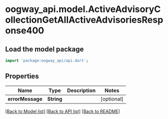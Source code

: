 # oogway_api.model.ActiveAdvisoryCollectionGetAllActiveAdvisoriesResponse400

## Load the model package
```dart
import 'package:oogway_api/api.dart';
```

## Properties
Name | Type | Description | Notes
------------ | ------------- | ------------- | -------------
**errorMessage** | **String** |  | [optional] 

[[Back to Model list]](../README.md#documentation-for-models) [[Back to API list]](../README.md#documentation-for-api-endpoints) [[Back to README]](../README.md)


